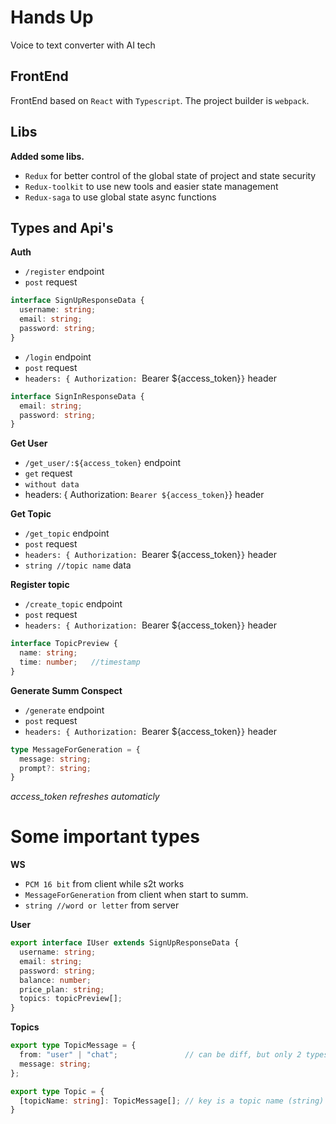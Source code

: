 # Hands Up
Voice to text converter with AI tech

## FrontEnd
FrontEnd based on `React` with `Typescript`. The project builder is `webpack`.

## Libs
**Added some libs.**
- `Redux` for better control of the global state of project and state security
- `Redux-toolkit` to use new tools and easier state management
- `Redux-saga` to use global state async functions

## Types and Api's

**Auth**
- `/register` endpoint
- `post` request
```ts
interface SignUpResponseData {
  username: string;
  email: string;
  password: string;
}
```

- `/login` endpoint
- `post` request
- `headers: { Authorization: `Bearer ${access_token}`}` header

```ts
interface SignInResponseData {
  email: string;
  password: string;
}
```

**Get User**
- `/get_user/:${access_token}` endpoint
- `get` request
- `without data`
- headers: { Authorization: `Bearer ${access_token}`} header


**Get Topic**
- `/get_topic` endpoint
- `post` request
- `headers: { Authorization: `Bearer ${access_token}`}` header
- `string //topic name` data

**Register topic**
- `/create_topic` endpoint
- `post` request
- `headers: { Authorization: `Bearer ${access_token}`}` header

```ts
interface TopicPreview {
  name: string;
  time: number;   //timestamp
}
```

**Generate Summ Conspect**
- `/generate` endpoint
- `post` request
- `headers: { Authorization: `Bearer ${access_token}`}` header

```ts
type MessageForGeneration = {
  message: string;
  prompt?: string;
}
```

*access_token refreshes automaticly*

# Some important types

**WS**
- `PCM 16 bit` from client while s2t works
- `MessageForGeneration` from client when start to summ.
- `string //word or letter` from server

**User**
```ts
export interface IUser extends SignUpResponseData {
  username: string;
  email: string;
  password: string;
  balance: number;
  price_plan: string;
  topics: topicPreview[];
}
```

**Topics**
```ts
export type TopicMessage = {
  from: "user" | "chat";               // can be diff, but only 2 types
  message: string;
};

export type Topic = {
  [topicName: string]: TopicMessage[]; // key is a topic name (string)
}
```